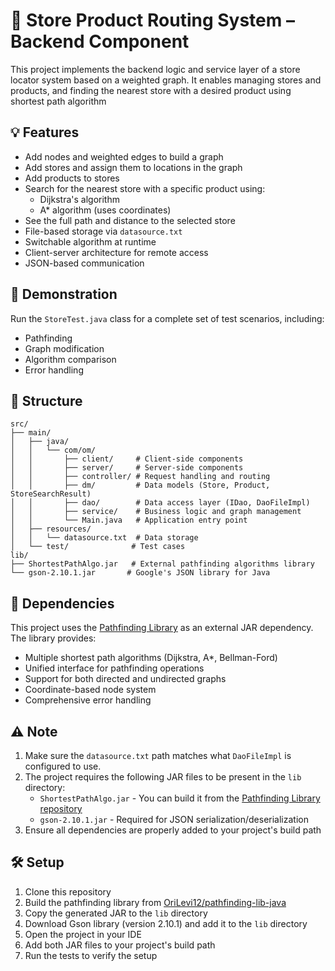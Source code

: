 # 🛒 Store Product Routing System – Backend Component

This project implements the backend logic and service layer of a store locator system based on a weighted graph. It enables managing stores and products, and finding the nearest store with a desired product using shortest path algorithm

## 💡 Features

- Add nodes and weighted edges to build a graph
- Add stores and assign them to locations in the graph
- Add products to stores
- Search for the nearest store with a specific product using:
    - Dijkstra's algorithm
    - A* algorithm (uses coordinates)
- See the full path and distance to the selected store
- File-based storage via `datasource.txt`
- Switchable algorithm at runtime
- Client-server architecture for remote access
- JSON-based communication

## 🧪 Demonstration

Run the `StoreTest.java` class for a complete set of test scenarios, including:
- Pathfinding
- Graph modification
- Algorithm comparison
- Error handling

## 📁 Structure

```
src/
├── main/
│   ├── java/
│   │   └── com/om/
│   │       ├── client/     # Client-side components
│   │       ├── server/     # Server-side components
│   │       ├── controller/ # Request handling and routing
│   │       ├── dm/         # Data models (Store, Product, StoreSearchResult)
│   │       ├── dao/        # Data access layer (IDao, DaoFileImpl)
│   │       ├── service/    # Business logic and graph management
│   │       └── Main.java   # Application entry point
│   ├── resources/
│   │   └── datasource.txt  # Data storage
│   └── test/              # Test cases
lib/
├── ShortestPathAlgo.jar   # External pathfinding algorithms library
└── gson-2.10.1.jar       # Google's JSON library for Java
```

## 🔗 Dependencies

This project uses the [Pathfinding Library](https://github.com/OriLevi12/pathfinding-lib-java) as an external JAR dependency. The library provides:
- Multiple shortest path algorithms (Dijkstra, A*, Bellman-Ford)
- Unified interface for pathfinding operations
- Support for both directed and undirected graphs
- Coordinate-based node system
- Comprehensive error handling

## ⚠️ Note

1. Make sure the `datasource.txt` path matches what `DaoFileImpl` is configured to use.
2. The project requires the following JAR files to be present in the `lib` directory:
   - `ShortestPathAlgo.jar` - You can build it from the [Pathfinding Library repository](https://github.com/OriLevi12/pathfinding-lib-java)
   - `gson-2.10.1.jar` - Required for JSON serialization/deserialization
3. Ensure all dependencies are properly added to your project's build path

## 🛠️ Setup

1. Clone this repository
2. Build the pathfinding library from [OriLevi12/pathfinding-lib-java](https://github.com/OriLevi12/pathfinding-lib-java)
3. Copy the generated JAR to the `lib` directory
4. Download Gson library (version 2.10.1) and add it to the `lib` directory
5. Open the project in your IDE
6. Add both JAR files to your project's build path
7. Run the tests to verify the setup